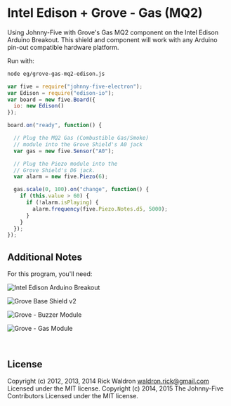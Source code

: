 <!--remove-start-->

# Intel Edison + Grove - Gas (MQ2)

<!--remove-end-->


Using Johnny-Five with Grove's Gas MQ2 component on the Intel Edison Arduino Breakout. This shield and component will work with any Arduino pin-out compatible hardware platform.







Run with:
```bash
node eg/grove-gas-mq2-edison.js
```


```javascript
var five = require("johnny-five-electron");
var Edison = require("edison-io");
var board = new five.Board({
  io: new Edison()
});

board.on("ready", function() {

  // Plug the MQ2 Gas (Combustible Gas/Smoke)
  // module into the Grove Shield's A0 jack
  var gas = new five.Sensor("A0");

  // Plug the Piezo module into the
  // Grove Shield's D6 jack.
  var alarm = new five.Piezo(6);

  gas.scale(0, 100).on("change", function() {
    if (this.value > 60) {
      if (!alarm.isPlaying) {
        alarm.frequency(five.Piezo.Notes.d5, 5000);
      }
    }
  });
});

```








## Additional Notes
For this program, you'll need:

![Intel Edison Arduino Breakout](https://cdn.sparkfun.com//assets/parts/1/0/1/3/9/13097-06.jpg)

![Grove Base Shield v2](http://www.seeedstudio.com/depot/images/product/base%20shield%20V2_01.jpg)

![Grove - Buzzer Module](http://www.seeedstudio.com/depot/images/107020000%201.jpg)

![Grove - Gas Module](http://www.seeedstudio.com/depot/images/product/Gas%20Sensor%20MQ.jpg)


&nbsp;

<!--remove-start-->

## License
Copyright (c) 2012, 2013, 2014 Rick Waldron <waldron.rick@gmail.com>
Licensed under the MIT license.
Copyright (c) 2014, 2015 The Johnny-Five Contributors
Licensed under the MIT license.

<!--remove-end-->
